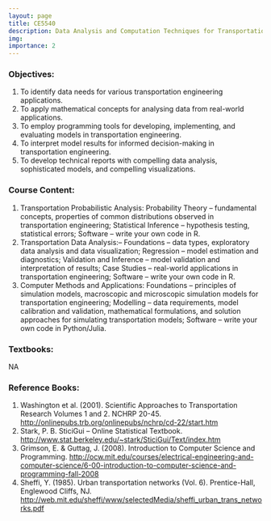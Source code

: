 ```yaml
---
layout: page
title: CE5540
description: Data Analysis and Computation Techniques for Transportation Engineers
img:
importance: 2
---
```


### Objectives:

1.	To identify data needs for various transportation engineering applications.
2.	To apply mathematical concepts for analysing data from real-world applications.
3.	To employ programming tools for developing, implementing, and evaluating models in transportation engineering.
4.	To interpret model results for informed decision-making in transportation engineering.
5.	To develop technical reports with compelling data analysis, sophisticated models, and compelling visualizations.

### Course Content:

1.	Transportation Probabilistic Analysis: Probability Theory – fundamental concepts, properties of common distributions observed in transportation engineering; Statistical Inference – hypothesis testing, statistical errors; Software – write your own code in R.
2.	Transportation Data Analysis:– Foundations – data types, exploratory data analysis and data visualization; Regression – model estimation and diagnostics; Validation and Inference – model validation and interpretation of results; Case Studies – real-world applications in transportation engineering; Software – write your own code in R.
3.	Computer Methods and Applications: Foundations – principles of simulation models, macroscopic and microscopic simulation models for transportation engineering; Modelling – data requirements, model calibration and validation, mathematical formulations, and solution approaches for simulating transportation models; Software – write your own code in Python/Julia.


### Textbooks:

NA

### Reference Books:

1. Washington et al. (2001). Scientific Approaches to Transportation Research Volumes 1 and 2. NCHRP 20-45. http://onlinepubs.trb.org/onlinepubs/nchrp/cd-22/start.htm 
2. Stark, P. B. SticiGui – Online Statistical Textbook. http://www.stat.berkeley.edu/~stark/SticiGui/Text/index.htm 
3. Grimson, E. & Guttag, J. (2008). Introduction to Computer Science and Programming. http://ocw.mit.edu/courses/electrical-engineering-and-computer-science/6-00-introduction-to-computer-science-and-programming-fall-2008
4. Sheffi, Y. (1985). Urban transportation networks (Vol. 6). Prentice-Hall, Englewood Cliffs, NJ. http://web.mit.edu/sheffi/www/selectedMedia/sheffi_urban_trans_networks.pdf 
